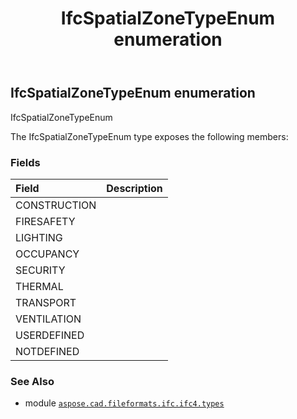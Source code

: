 ﻿---
title: IfcSpatialZoneTypeEnum enumeration
second_title: Aspose.CAD for Python via .NET API References
description: 
type: docs
weight: 3560
url: /python-net/aspose.cad.fileformats.ifc.ifc4.types/ifcspatialzonetypeenum/
is_root: false
---

## IfcSpatialZoneTypeEnum enumeration

IfcSpatialZoneTypeEnum



The IfcSpatialZoneTypeEnum type exposes the following members:

### Fields
| Field | Description |
| :- | :- |
| CONSTRUCTION |  |
| FIRESAFETY |  |
| LIGHTING |  |
| OCCUPANCY |  |
| SECURITY |  |
| THERMAL |  |
| TRANSPORT |  |
| VENTILATION |  |
| USERDEFINED |  |
| NOTDEFINED |  |



### See Also
* module [`aspose.cad.fileformats.ifc.ifc4.types`](..)
